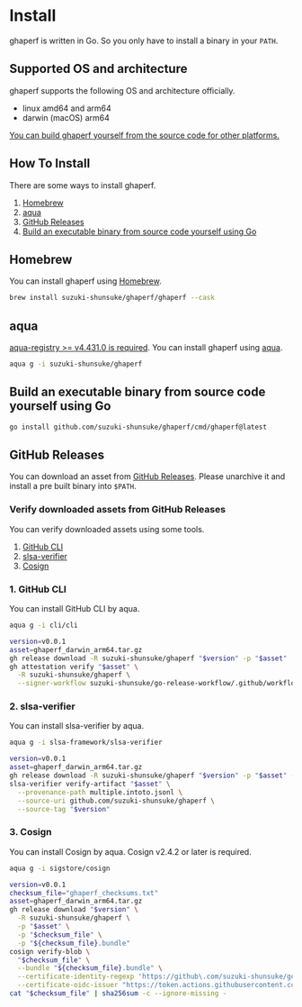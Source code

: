 # Install

ghaperf is written in Go. So you only have to install a binary in your `PATH`.

## Supported OS and architecture

ghaperf supports the following OS and architecture officially.

- linux amd64 and arm64
- darwin (macOS) arm64

[You can build ghaperf yourself from the source code for other platforms.](#build-an-executable-binary-from-source-code-yourself-using-go)

## How To Install

There are some ways to install ghaperf.

1. [Homebrew](#homebrew)
1. [aqua](#aqua)
1. [GitHub Releases](#github-releases)
1. [Build an executable binary from source code yourself using Go](#build-an-executable-binary-from-source-code-yourself-using-go)

## Homebrew

You can install ghaperf using [Homebrew](https://brew.sh/).

```sh
brew install suzuki-shunsuke/ghaperf/ghaperf --cask
```

## aqua

[aqua-registry >= v4.431.0 is required](https://github.com/aquaproj/aqua-registry/releases/tag/v4.431.0).
You can install ghaperf using [aqua](https://aquaproj.github.io/).

```sh
aqua g -i suzuki-shunsuke/ghaperf
```

## Build an executable binary from source code yourself using Go

```sh
go install github.com/suzuki-shunsuke/ghaperf/cmd/ghaperf@latest
```

## GitHub Releases

You can download an asset from [GitHub Releases](https://github.com/suzuki-shunsuke/ghaperf/releases).
Please unarchive it and install a pre built binary into `$PATH`. 

### Verify downloaded assets from GitHub Releases

You can verify downloaded assets using some tools.

1. [GitHub CLI](https://cli.github.com/)
1. [slsa-verifier](https://github.com/slsa-framework/slsa-verifier)
1. [Cosign](https://github.com/sigstore/cosign)

### 1. GitHub CLI

You can install GitHub CLI by aqua.

```sh
aqua g -i cli/cli
```

```sh
version=v0.0.1
asset=ghaperf_darwin_arm64.tar.gz
gh release download -R suzuki-shunsuke/ghaperf "$version" -p "$asset"
gh attestation verify "$asset" \
  -R suzuki-shunsuke/ghaperf \
  --signer-workflow suzuki-shunsuke/go-release-workflow/.github/workflows/release.yaml
```

### 2. slsa-verifier

You can install slsa-verifier by aqua.

```sh
aqua g -i slsa-framework/slsa-verifier
```

```sh
version=v0.0.1
asset=ghaperf_darwin_arm64.tar.gz
gh release download -R suzuki-shunsuke/ghaperf "$version" -p "$asset" -p multiple.intoto.jsonl
slsa-verifier verify-artifact "$asset" \
  --provenance-path multiple.intoto.jsonl \
  --source-uri github.com/suzuki-shunsuke/ghaperf \
  --source-tag "$version"
```

### 3. Cosign

You can install Cosign by aqua.
Cosign v2.4.2 or later is required.

```sh
aqua g -i sigstore/cosign
```

```sh
version=v0.0.1
checksum_file="ghaperf_checksums.txt"
asset=ghaperf_darwin_arm64.tar.gz
gh release download "$version" \
  -R suzuki-shunsuke/ghaperf \
  -p "$asset" \
  -p "$checksum_file" \
  -p "${checksum_file}.bundle"
cosign verify-blob \
  "$checksum_file" \
  --bundle "${checksum_file}.bundle" \
  --certificate-identity-regexp 'https://github\.com/suzuki-shunsuke/go-release-workflow/\.github/workflows/release\.yaml@.*' \
  --certificate-oidc-issuer "https://token.actions.githubusercontent.com"
cat "$checksum_file" | sha256sum -c --ignore-missing -
```
